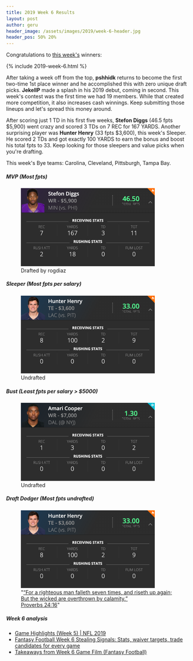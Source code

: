 ```yaml
---
title: 2019 Week 6 Results
layout: post
author: geru
header_image: /assets/images/2019/week-6-header.jpg
header_pos: 50% 20%
---
```

Congratulations to [this week's](https://www.draftkings.com/contest/gamecenter/77994627) winners:

{% include 2019-week-6.html %}

After taking a week off from the top, __pshhidk__ returns to become the first two-time 1st place winner and he accomplished this with zero unique draft picks. __JekellP__ made a splash in his 2019 debut, coming in second. This week's contest was the first time we had 19 members. While that created more competition, it also increases cash winnings. Keep submitting those lineups and let's spread this money around.

After scoring just 1 TD in his first five weeks, __Stefon Diggs__ (46.5 fpts $5,900) went crazy and scored 3 TDs on 7 REC for 167 YARDS. Another surprising player was __Hunter Henry__ (33 fpts $3,600), this week's Sleeper. He scored 2 TDs and got exactly 100 YARDS to earn the bonus and boost his total fpts to 33. Keep looking for those sleepers and value picks when you're drafting. 

This week's Bye teams: Carolina, Cleveland, Pittsburgh, Tampa Bay.

##### MVP (Most fpts)
<figure class="figure">
    <img class="img-fluid" src="/assets/images/2019/week-6-stefon-diggs.png" width="364px"/>
    <figcaption class="figure-caption">Drafted by <span class="font-weight-bold">rogdiaz</span></figcaption>
</figure>

##### Sleeper (Most fpts per salary)
<figure class="figure">
    <img class="img-fluid" src="/assets/images/2019/week-6-hunter-henry.png" width="364px"/>
    <figcaption class="figure-caption"><span class="font-weight-bold">Undrafted</span></figcaption>
</figure>

##### Bust (Least fpts per salary > $5000)
<figure class="figure">
    <img class="img-fluid" src="/assets/images/2019/week-6-amari-cooper.png" width="364px"/>
    <figcaption class="figure-caption"><span class="font-weight-bold">Undrafted</span></figcaption>
</figure>


##### Draft Dodger (Most fpts undrafted)
<figure class="figure">
    <img class="img-fluid" src="/assets/images/2019/week-6-hunter-henry.png" width="364px"/>
    <figcaption class="figure-caption">"<a href="https://www.instagram.com/p/B3pSPVuBEj1" target="_blank">“For a righteous man falleth seven times, and riseth up again; But the wicked are overthrown by calamity.”<br>‭‭Proverbs‬ ‭24:16‬</a>"</figcaption>
</figure>

##### Week 6 analysis
<ul class="list-unstyled" id="pro-links">
    <a href="https://www.youtube.com/playlist?list=PLRdw3IjKY2gmFkQRc5vhHWnZo9sV3m0AD" target="_blank"><li>Game Highlights (Week 5) | NFL 2019</li></a>
    <a href="https://www.cbssports.com/fantasy/football/news/fantasy-football-week-6-stealing-signals-stats-waiver-targets-trade-candidates-for-every-game/" target="_blank"><li>Fantasy Football Week 6 Stealing Signals: Stats, waiver targets, trade candidates for every game</li></a>
    <a href="https://www.fantasypros.com/2019/10/takeaways-from-week-6-game-film-fantasy-football/" target="_blank"><li>Takeaways from Week 6 Game Film (Fantasy Football)</li></a>
</ul>
